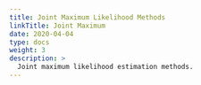 ```yaml
---
title: Joint Maximum Likelihood Methods
linkTitle: Joint Maximum
date: 2020-04-04
type: docs
weight: 3
description: >
  Joint maximum likelihood estimation methods.
---
```

